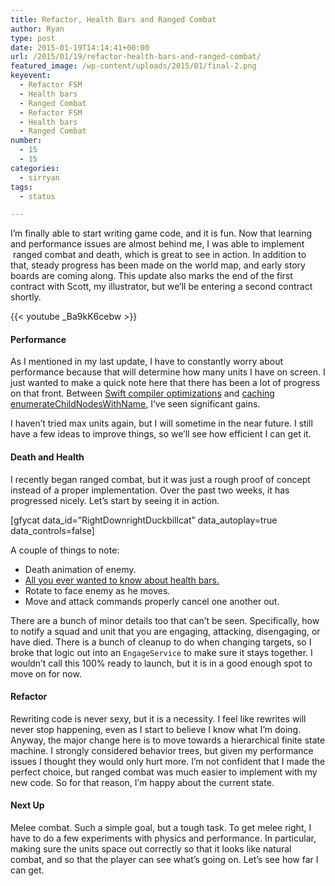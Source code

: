 ```yaml
---
title: Refactor, Health Bars and Ranged Combat
author: Ryan
type: post
date: 2015-01-19T14:14:41+00:00
url: /2015/01/19/refactor-health-bars-and-ranged-combat/
featured_image: /wp-content/uploads/2015/01/final-2.png
keyevent:
  - Refactor FSM
  - Health bars
  - Ranged Combat
  - Refactor FSM
  - Health bars
  - Ranged Combat
number:
  - 15
  - 15
categories:
  - sirryan
tags:
  - status

---
```

I&#8217;m finally able to start writing game code, and it is fun. Now that learning and performance issues are almost behind me, I was able to implement  ranged combat and death, which is great to see in action. In addition to that, steady progress has been made on the world map, and early story boards are coming along. This update also marks the end of the first contract with Scott, my illustrator, but we&#8217;ll be entering a second contract shortly.

<!--more-->

{{< youtube _Ba9kK6cebw >}}

#### Performance

As I mentioned in my last update, I have to constantly worry about performance because that will determine how many units I have on screen. I just wanted to make a quick note here that there has been a lot of progress on that front. Between <a href="http://battleofbrothers.com/sirryan/joy-of-debugging-command-swiftc-failed-with-exit-code-1" target="_blank">Swift compiler optimizations</a> and <a href="http://battleofbrothers.com/sirryan/spritekit-cpu-gains-from-caching-enumeratechildnodeswithname" target="_blank">caching enumerateChildNodesWithName</a>, I&#8217;ve seen significant gains.

I haven&#8217;t tried max units again, but I will sometime in the near future. I still have a few ideas to improve things, so we&#8217;ll see how efficient I can get it.

#### Death and Health

I recently began ranged combat, but it was just a rough proof of concept instead of a proper implementation. Over the past two weeks, it has progressed nicely. Let&#8217;s start by seeing it in action.

<div class="inlineimg">
  [gfycat data_id=&#8221;RightDownrightDuckbillcat&#8221; data_autoplay=true data_controls=false]
</div>

A couple of things to note:

  * Death animation of enemy.
  * <a href="http://battleofbrothers.com/sirryan/my-take-on-health-bars" target="_blank">All you ever wanted to know about health bars.</a>
  * Rotate to face enemy as he moves.
  * Move and attack commands properly cancel one another out.

There are a bunch of minor details too that can&#8217;t be seen. Specifically, how to notify a squad and unit that you are engaging, attacking, disengaging, or have died. There is a bunch of cleanup to do when changing targets, so I broke that logic out into an `EngageService` to make sure it stays together. I wouldn&#8217;t call this 100% ready to launch, but it is in a good enough spot to move on for now.

#### Refactor

Rewriting code is never sexy, but it is a necessity. I feel like rewrites will never stop happening, even as I start to believe I know what I&#8217;m doing. Anyway, the major change here is to move towards a hierarchical finite state machine. I strongly considered behavior trees, but given my performance issues I thought they would only hurt more. I&#8217;m not confident that I made the perfect choice, but ranged combat was much easier to implement with my new code. So for that reason, I&#8217;m happy about the current state.

#### Next Up

Melee combat. Such a simple goal, but a tough task. To get melee right, I have to do a few experiments with physics and performance. In particular, making sure the units space out correctly so that it looks like natural combat, and so that the player can see what&#8217;s going on. Let&#8217;s see how far I can get.
